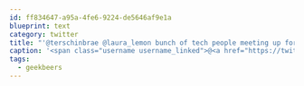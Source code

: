 ```yaml
---
id: ff834647-a95a-4fe6-9224-de5646af9e1a
blueprint: text
category: twitter
title: "'@terschinbrae @laura_lemon bunch of tech people meeting up for  #geekbeers today 4:30-? at Avenue (Prestige Hotel). You guys should come out"
caption: '<span class="username username_linked">@<a href="https://twitter.com/terschinbrae" title="Shane Lawrence">terschinbrae</a></span> <span class="username username_linked">@<a href="https://twitter.com/laura_lemon" title="Laura Ayotte">laura_lemon</a></span> bunch of tech people meeting up for  <span class="hashtag hashtag_local">#<a href="http://tweettemp.darylchymko.ca/?tag=geekbeers">geekbeers</a> today 4:30-? at Avenue (Prestige Hotel). You guys should come out'
tags:
  - geekbeers
---
```


